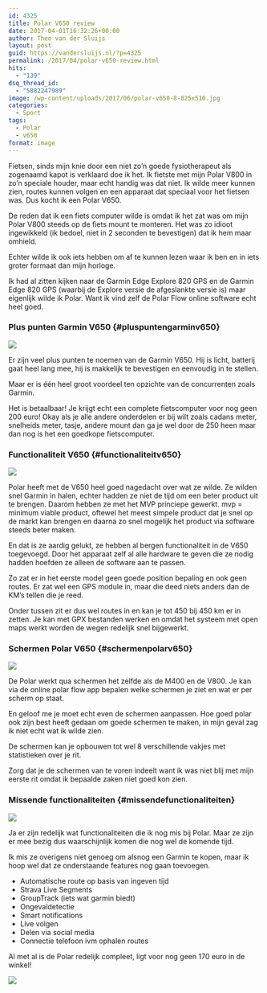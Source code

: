 ```yaml
---
id: 4325
title: Polar V650 review
date: 2017-04-01T16:32:26+00:00
author: Theo van der Sluijs
layout: post
guid: https://vandersluijs.nl/?p=4325
permalink: /2017/04/polar-v650-review.html
hits:
  - "139"
dsq_thread_id:
  - "5882247989"
image: /wp-content/uploads/2017/06/polar-v650-8-825x510.jpg
categories:
  - Sport
tags:
  - Polar
  - v650
format: image
---
```

Fietsen, sinds mijn knie door een niet zo&#8217;n goede fysiotherapeut als zogenaamd kapot is verklaard doe ik het. Ik fietste met mijn Polar V800 in zo&#8217;n speciale houder, maar echt handig was dat niet. Ik wilde meer kunnen zien, routes kunnen volgen en een apparaat dat speciaal voor het fietsen was. Dus kocht ik een Polar V650.

De reden dat ik een fiets computer wilde is omdat ik het zat was om mijn Polar V800 steeds op de fiets mount te monteren. Het was zo idioot ingewikkeld (ik bedoel, niet in 2 seconden te bevestigen) dat ik hem maar omhield.

Echter wilde ik ook iets hebben om af te kunnen lezen waar ik ben en in iets groter formaat dan mijn horloge.

Ik had al zitten kijken naar de Garmin Edge Explore 820 GPS en de Garmin Edge 820 GPS (waarbij de Explore versie de afgeslankte versie is) maar eigenlijk wilde ik Polar. Want ik vind zelf de Polar Flow online software echt heel goed.

### Plus punten Garmin V650 {#pluspuntengarminv650}<section id="image-uploader-2227" class="js-drop-zone"> 

<div id="ember2234" class="ember-view">
  <div class="gh-image-uploader -with-image">
    <div>
      <img src="https://itheo.nl/images/2017/04/polar-v650---5.jpg" />
    </div>
  </div>
</div></section> 

Er zijn veel plus punten te noemen van de Garmin V650. Hij is licht, batterij gaat heel lang mee, hij is makkelijk te bevestigen en eenvoudig in te stellen.

Maar er is één heel groot voordeel ten opzichte van de concurrenten zoals Garmin.

Het is betaalbaar! Je krijgt echt een complete fietscomputer voor nog geen 200 euro! Okay als je alle andere onderdelen er bij wilt zoals cadans meter, snelheids meter, tasje, andere mount dan ga je wel door de 250 heen maar dan nog is het een goedkope fietscomputer.

### Functionaliteit V650 {#functionaliteitv650}<section id="image-uploader-2228" class="js-drop-zone"> 

<div id="ember2238" class="ember-view">
  <div class="gh-image-uploader -with-image">
    <div>
      <img src="https://itheo.nl/images/2017/04/polar-v650---8.jpg" />
    </div>
  </div>
</div></section> 

Polar heeft met de V650 heel goed nagedacht over wat ze wilde. Ze wilden snel Garmin in halen, echter hadden ze niet de tijd om een beter product uit te brengen. Daarom hebben ze met het MVP princiepe gewerkt. mvp = minimum viable product, oftewel het meest simpele product dat je snel op de markt kan brengen en daarna zo snel mogelijk het product via software steeds beter maken.

En dat is ze aardig gelukt, ze hebben al bergen functionaliteit in de V650 toegevoegd. Door het apparaat zelf al alle hardware te geven die ze nodig hadden hoefden ze alleen de software aan te passen.

Zo zat er in het eerste model geen goede position bepaling en ook geen routes. Er zat wel een GPS module in, maar die deed niets anders dan de KM&#8217;s tellen die je reed.

Onder tussen zit er dus wel routes in en kan je tot 450 bij 450 km er in zetten. Je kan met GPX bestanden werken en omdat het systeem met open maps werkt worden de wegen redelijk snel bijgewerkt.

### Schermen Polar V650 {#schermenpolarv650}<section id="image-uploader-2229" class="js-drop-zone"> 

<div id="ember2242" class="ember-view">
  <div class="gh-image-uploader -with-image">
    <div>
      <img src="https://itheo.nl/images/2017/04/polar-v650---3.jpg" />
    </div>
  </div>
</div></section> 

De Polar werkt qua schermen het zelfde als de M400 en de V800. Je kan via de online polar flow app bepalen welke schermen je ziet en wat er per scherm op staat.

En geloof me je moet echt even de schermen aanpassen. Hoe goed polar ook zijn best heeft gedaan om goede schermen te maken, in mijn geval zag ik niet echt wat ik wilde zien.

De schermen kan je opbouwen tot wel 8 verschillende vakjes met statistieken over je rit.

Zorg dat je de schermen van te voren indeelt want ik was niet blij met mijn eerste rit omdat ik bepaalde zaken niet goed kon zien.

### Missende functionaliteiten {#missendefunctionaliteiten}<section id="image-uploader-2230" class="js-drop-zone"> 

<div id="ember2246" class="ember-view">
  <div class="gh-image-uploader -with-image">
    <div>
      <img src="https://itheo.nl/images/2017/04/polar-v650---6.jpg" />
    </div>
  </div>
</div></section> 

Ja er zijn redelijk wat functionaliteiten die ik nog mis bij Polar. Maar ze zijn er mee bezig dus waarschijnlijk komen die nog wel de komende tijd.

Ik mis ze overigens niet genoeg om alsnog een Garmin te kopen, maar ik hoop wel dat ze onderstaande features nog gaan toevoegen.

  * Automatische route op basis van ingeven tijd
  * Strava Live Segments
  * GroupTrack (iets wat garmin biedt)
  * Ongevaldetectie
  * Smart notifications
  * Live volgen
  * Delen via social media
  * Connectie telefoon ivm ophalen routes

Al met al is de Polar redelijk compleet, ligt voor nog geen 170 euro in de winkel!<section id="image-uploader-2231" class="js-drop-zone"> 

<div id="ember2250" class="ember-view">
  <div class="gh-image-uploader -with-image">
    <div>
      <img src="https://itheo.nl/images/2017/04/polar-v650---9.jpg" />
    </div>
  </div>
</div></section> 
